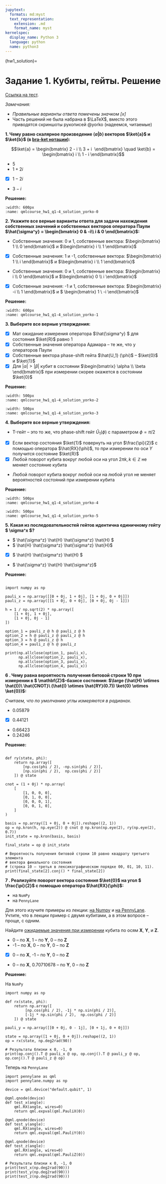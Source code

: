 ```yaml
---
jupytext:
  formats: md:myst
  text_representation:
    extension: .md
    format_name: myst
kernelspec:
  display_name: Python 3
  language: python
  name: python3
---
```


(hw1_solution)=

# Задание 1. Кубиты, гейты. Решение

[Ссылка на тест](https://ods.ai/tracks/qmlcourse/blocks/de5e69c5-dbca-49d0-bf4e-048f61829fd8).

_Замечания:_
 - _Правильные варианты ответа помечены значком [x]_
 - Часть решений не была набрана в $\LaTeX$, вместо этого приводятся скриншоты рукописей @yorko (надеемся, читаемые)

**1\. Чему равно скалярное произведение $\left\langle a\middle| b\right\rangle$ векторов $\ket{a}$ и $\ket{b}$ (в [bra-ket нотации](https://en.wikipedia.org/wiki/Bra%E2%80%93ket_notation)):**

$$\ket{a} = \begin{bmatrix} 2 - i \\ 3 + i  \end{bmatrix} \quad \ket{b} = \begin{bmatrix} i \\ 1 - i \end{bmatrix}$$

- $5$
- $1 + 2i$
- [x] $1 - 2i$
- $3 - i$

**Решение:**

```{figure} /_static/qcblock/hw1_qcblock_solution/qmlcourse_hw1_q1-4_solution_yorko-0.png
:width: 600px
:name: qmlcourse_hw1_q1-4_solution_yorko-0
```

**2\. Укажите все верные варианты ответа для задачи нахождения собственных значений и собственных векторов оператора Паули  $\hat{\sigma^y} = \begin{bmatrix} 0 & -i\\ i & 0 \end{bmatrix}$:**

- Собственные значения: 0 и 1, собственные вектора: $\begin{bmatrix} 1  \\ 0 \end{bmatrix}$ и $\begin{bmatrix} i  \\ 1 \end{bmatrix}$
- [x]  Собственные значения: 1 и -1, собственные вектора: $\begin{bmatrix} 1  \\ i \end{bmatrix}$ и $\begin{bmatrix} i  \\ 1 \end{bmatrix}$
- Собственные значения: 0 и 1, собственные вектора: $\begin{bmatrix} i  \\ 0 \end{bmatrix}$ и $\begin{bmatrix} 0 \\ i \end{bmatrix}$
- [x]  Собственные значения: -1 и 1, собственные вектора: $\begin{bmatrix} -i  \\ 1 \end{bmatrix}$ и $  \begin{bmatrix} 1  \\ -i \end{bmatrix}$


**Решение:**

```{figure} /_static/qcblock/hw1_qcblock_solution/qmlcourse_hw1_q1-4_solution_yorko-1.png
:width: 600px
:name: qmlcourse_hw1_q1-4_solution_yorko-1
```

**3\. Выберите все верные утверждения:**

- [x] Мат ожидание измерения оператора $\hat{\sigma^y} $ для состояния $\ket{R}$ равно 1  
- [x] Собственные значения оператора Адамара – те же, что у операторов Паули
- [x] Собственные вектора phase-shift гейта $\hat{U_1} (\phi)$ – $\ket{0}$ и $\ket{1}$
- [x] Для $|\alpha|  > |\beta|$ кубит в состоянии $\begin{bmatrix} \alpha  \\ \beta \end{bmatrix}$ при измерении скорее окажется в состоянии $\ket{0}$

**Решение:**

```{figure} /_static/qcblock/hw1_qcblock_solution/qmlcourse_hw1_q1-4_solution_yorko-2.png
:width: 500px
:name: qmlcourse_hw1_q1-4_solution_yorko-2
```

```{figure} /_static/qcblock/hw1_qcblock_solution/qmlcourse_hw1_q1-4_solution_yorko-3.png
:width: 500px
:name: qmlcourse_hw1_q1-4_solution_yorko-3
```

**4\. Выберите все верные утверждения:**
- T-гейт – это то же, что phase-shift гейт $\hat{U}_1 (\phi)$ с параметром $\phi = \pi/2$
- [x] Если вектор состояния $\ket{1}$ повернуть на угол $\frac{\pi}{2}$ с помощью оператора $\hat{RX}(\phi)$, то при измерении по оси $Y$ получится состояние $\ket{R}$
- [x] Любой поворот кубита вокруг любой оси на угол $2\pi k, k \in \mathbb{Z}$ не меняет состояние кубита
- Любой поворот кубита вокруг любой оси на любой угол не меняет вероятностей состояний при измерении кубита

**Решение:**

```{figure} /_static/qcblock/hw1_qcblock_solution/qmlcourse_hw1_q1-4_solution_yorko-4.png
:width: 500px
:name: qmlcourse_hw1_q1-4_solution_yorko-4
```

```{figure} /_static/qcblock/hw1_qcblock_solution/qmlcourse_hw1_q1-4_solution_yorko-5.png
:width: 500px
:name: qmlcourse_hw1_q1-4_solution_yorko-5
```

**5\. Какая из последовательностей гейтов идентична единичному гейту $ \sigma^x $?**

- $ \hat{\sigma^z} \hat{H} \hat{\sigma^z} \hat{H} $
- $ \hat{H} \hat{\sigma^z} \hat{\sigma^z} \hat{H}$
- [x] $ \hat{H} \hat{\sigma^z} \hat{H} $
- $ \hat{\sigma^z} \hat{H} \hat{\sigma^z}$

**Решение:**

```{code-cell} ipython3

import numpy as np

pauli_x = np.array([[0 + 0j, 1 + 0j], [1 + 0j, 0 + 0j]])
pauli_z = np.array([[1 + 0j, 0 + 0j], [0 + 0j, 0j - 1]])

h = 1 / np.sqrt(2) * np.array([
    [1 + 0j, 1 + 0j],
    [1 + 0j, 0j - 1]
])

option_1 = pauli_z @ h @ pauli_z @ h
option_2 = h @ pauli_z @ pauli_z @ h
option_3 = h @ pauli_z @ h
option_4 = pauli_z @ h @ pauli_z

print(np.allclose(option_1, pauli_x),
      np.allclose(option_2, pauli_x),
      np.allclose(option_3, pauli_x),
      np.allclose(option_4, pauli_x))
```

**6 \. Чему равна вероятность получения битовой строки $10$  при измерении в $ \mathbf{Z}$-базисе состояния: $\large (\hat{H} \otimes \hat{I})\ \hat{CNOT}\ (\hat{I} \otimes \hat{RY}(0.7)) \ket{0} \otimes \ket{0})$:**

_Считаем, что по умолчанию углы измеряются в радианах._

- 0.05879
- [x] 0.44121
- 0.66423
- 0.24246

**Решение:**

```{code-cell} ipython3

def ry(state, phi):
    return np.array([
        [np.cos(phi / 2), -np.sin(phi / 2)],
        [np.sin(phi / 2),  np.cos(phi / 2)]
    ]) @ state

cnot = (1 + 0j) * np.array(
    [
        [1, 0, 0, 0],
        [0, 1, 0, 0],
        [0, 0, 0, 1],
        [0, 0, 1, 0],
    ]
)

basis = np.array([1 + 0j, 0 + 0j]).reshape((2, 1))
op = np.kron(h, np.eye(2)) @ cnot @ np.kron(np.eye(2), ry(np.eye(2), 0.7))
init_state = np.kron(basis, basis)

final_state = op @ init_state

# Вероятность получения битовой строки 10 равно квадрату третьего элемента
# вектора финального состояния
# (строка 10 – третья в лексикографическом порядке 00, 01, 10, 11).
print(final_state[2].conj() * final_state[2])
```


**7 \. Реализуйте поворот вектора состояния $\ket{0}$ на угол $ \frac{\pi}{2}$  с помощью оператора $\hat{RX}(\phi)$:**
 - на `NumPy`
 - на `PennyLane`

Для этого изучите примеры из лекции: [на Numpy](https://semyonsinchenko.github.io/qmlcourse/_build/html/book/qcblock/gates.html#numpy) и [на PennyLane](https://semyonsinchenko.github.io/qmlcourse/_build/html/book/qcblock/gates.html#id16). Учтите, что в лекции пример с двумя кубитами, а в этом вопросе – проще, с одним.

Найдите [ожидаемые значения при измерении](https://semyonsinchenko.github.io/qmlcourse/_build/html/book/qcblock/qubit.html#id28) кубита по осям $\mathbf{X}$, $\mathbf{Y}$, и $\mathbf{Z}$.

- 0 – по $\mathbf{X}$, 1 – по $\mathbf{Y}$, 0 – по $\mathbf{Z}$
- -1 – по $\mathbf{X}$, 0 – по $\mathbf{Y}$, 0 – по $\mathbf{Z}$
- [x] 0 – по $\mathbf{X}$, -1 – по $\mathbf{Y}$, 0 – по $\mathbf{Z}$
- 0 – по $\mathbf{X}$, 0.70710678 – по $\mathbf{Y}$, 0 – по $\mathbf{Z}$

**Решение:**


На `NumPy`

```{code-cell} ipython3
import numpy as np

def rx(state, phi):
    return np.array([
         [np.cos(phi / 2), -1j * np.sin(phi / 2)],
         [-1j * np.sin(phi / 2),  np.cos(phi / 2)]
    ]) @ state

pauli_y = np.array([[0 + 0j, 0 - 1j], [0 + 1j, 0 + 0j]])

state = np.array([1 + 0j, 0 + 0j]).reshape((2, 1))
op = rx(state, np.deg2rad(90))

# Результаты близки к 0, -1, 0
print(op.conj().T @ pauli_x @ op, op.conj().T @ pauli_y @ op, op.conj().T @ pauli_z @ op)
```

Теперь на `PennyLane`

```{code-cell} ipython3
import pennylane as qml
import pennylane.numpy as np

device = qml.device("default.qubit", 1)

@qml.qnode(device)
def test_x(angle):
    qml.RX(angle, wires=0)
    return qml.expval(qml.PauliX(0))

@qml.qnode(device)
def test_y(angle):
    qml.RX(angle, wires=0)
    return qml.expval(qml.PauliY(0))

@qml.qnode(device)
def test_z(angle):
    qml.RX(angle, wires=0)
    return qml.expval(qml.PauliZ(0))

# Результаты близки к 0, -1, 0
print(test_x(np.deg2rad(90)))
print(test_y(np.deg2rad(90)))
print(test_z(np.deg2rad(90)))
```
